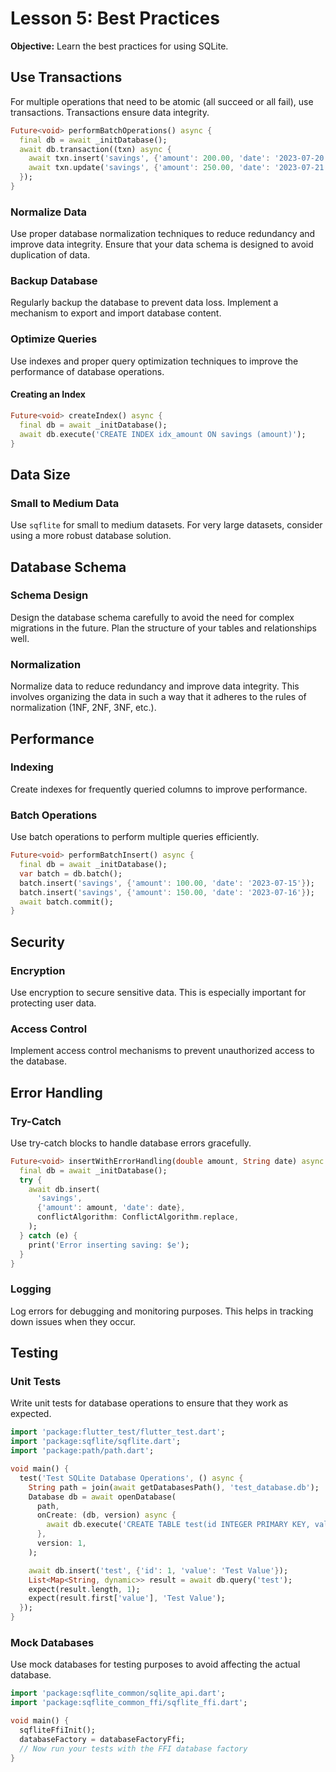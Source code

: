 # Lesson 5: Best Practices

**Objective:** Learn the best practices for using SQLite.

## Use Transactions

For multiple operations that need to be atomic (all succeed or all fail), use transactions. Transactions ensure data integrity.

```dart
Future<void> performBatchOperations() async {
  final db = await _initDatabase();
  await db.transaction((txn) async {
    await txn.insert('savings', {'amount': 200.00, 'date': '2023-07-20'});
    await txn.update('savings', {'amount': 250.00, 'date': '2023-07-21'}, where: 'id = ?', whereArgs: [1]);
  });
}
```

### Normalize Data

Use proper database normalization techniques to reduce redundancy and improve data integrity. Ensure that your data schema is designed to avoid duplication of data.

### Backup Database

Regularly backup the database to prevent data loss. Implement a mechanism to export and import database content.

### Optimize Queries

Use indexes and proper query optimization techniques to improve the performance of database operations.

#### Creating an Index

```dart
Future<void> createIndex() async {
  final db = await _initDatabase();
  await db.execute('CREATE INDEX idx_amount ON savings (amount)');
}
```

## Data Size

### Small to Medium Data

Use `sqflite` for small to medium datasets. For very large datasets, consider using a more robust database solution.

## Database Schema

### Schema Design

Design the database schema carefully to avoid the need for complex migrations in the future. Plan the structure of your tables and relationships well.

### Normalization

Normalize data to reduce redundancy and improve data integrity. This involves organizing the data in such a way that it adheres to the rules of normalization (1NF, 2NF, 3NF, etc.).

## Performance

### Indexing

Create indexes for frequently queried columns to improve performance.

### Batch Operations

Use batch operations to perform multiple queries efficiently.

```dart
Future<void> performBatchInsert() async {
  final db = await _initDatabase();
  var batch = db.batch();
  batch.insert('savings', {'amount': 100.00, 'date': '2023-07-15'});
  batch.insert('savings', {'amount': 150.00, 'date': '2023-07-16'});
  await batch.commit();
}
```

## Security

### Encryption

Use encryption to secure sensitive data. This is especially important for protecting user data.

### Access Control

Implement access control mechanisms to prevent unauthorized access to the database.

## Error Handling

### Try-Catch

Use try-catch blocks to handle database errors gracefully.

```dart
Future<void> insertWithErrorHandling(double amount, String date) async {
  final db = await _initDatabase();
  try {
    await db.insert(
      'savings',
      {'amount': amount, 'date': date},
      conflictAlgorithm: ConflictAlgorithm.replace,
    );
  } catch (e) {
    print('Error inserting saving: $e');
  }
}
```

### Logging

Log errors for debugging and monitoring purposes. This helps in tracking down issues when they occur.

## Testing

### Unit Tests

Write unit tests for database operations to ensure that they work as expected.

```dart
import 'package:flutter_test/flutter_test.dart';
import 'package:sqflite/sqflite.dart';
import 'package:path/path.dart';

void main() {
  test('Test SQLite Database Operations', () async {
    String path = join(await getDatabasesPath(), 'test_database.db');
    Database db = await openDatabase(
      path,
      onCreate: (db, version) async {
        await db.execute('CREATE TABLE test(id INTEGER PRIMARY KEY, value TEXT)');
      },
      version: 1,
    );

    await db.insert('test', {'id': 1, 'value': 'Test Value'});
    List<Map<String, dynamic>> result = await db.query('test');
    expect(result.length, 1);
    expect(result.first['value'], 'Test Value');
  });
}
```

### Mock Databases

Use mock databases for testing purposes to avoid affecting the actual database.

```dart
import 'package:sqflite_common/sqlite_api.dart';
import 'package:sqflite_common_ffi/sqflite_ffi.dart';

void main() {
  sqfliteFfiInit();
  databaseFactory = databaseFactoryFfi;
  // Now run your tests with the FFI database factory
}
```

